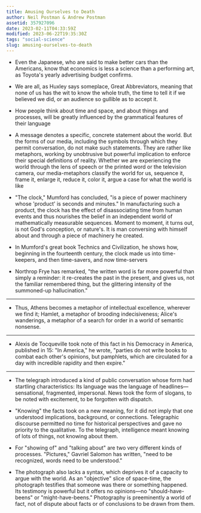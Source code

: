 ```yaml
---
title: Amusing Ourselves to Death
author: Neil Postman & Andrew Postman
assetid: 357927096
date: 2023-02-11T04:33:59Z
modified: 2023-06-22T19:35:30Z
tags: "social-science"
slug: amusing-ourselves-to-death
---
```


*  Even the Japanese, who are said to make better cars than the Americans, know that economics is less a science than a performing art, as Toyota's yearly advertising budget confirms.

*  We are all, as Huxley says someplace, Great Abbreviators, meaning that none of us has the wit to know the whole truth, the time to tell it if we believed we did, or an audience so gullible as to accept it.

*  How people think about time and space, and about things and processes, will be greatly influenced by the grammatical features of their language

*  A message denotes a specific, concrete statement about the world. But the forms of our media, including the symbols through which they permit conversation, do not make such statements. They are rather like metaphors, working by unobtrusive but powerful implication to enforce their special definitions of reality. Whether we are experiencing the world through the lens of speech or the printed word or the television camera, our media-metaphors classify the world for us, sequence it, frame it, enlarge it, reduce it, color it, argue a case for what the world is like

*  "The clock," Mumford has concluded, "is a piece of power machinery whose 'product' is seconds and minutes." In manufacturing such a product, the clock has the effect of disassociating time from human events and thus nourishes the belief in an independent world of mathematically measurable sequences. Moment to moment, it turns out, is not God's conception, or nature's. It is man conversing with himself about and through a piece of machinery he created.

*  In Mumford's great book Technics and Civilization, he shows how, beginning in the fourteenth century, the clock made us into time-keepers, and then time-savers, and now time-servers

*  Northrop Frye has remarked, "the written word is far more powerful than simply a reminder: it re-creates the past in the present, and gives us, not the familiar remembered thing, but the glittering intensity of the summoned-up hallucination."

---

*  Thus, Athens becomes a metaphor of intellectual excellence, wherever we find it; Hamlet, a metaphor of brooding indecisiveness; Alice's wanderings, a metaphor of a search for order in a world of semantic nonsense.

---

*  Alexis de Tocqueville took note of this fact in his Democracy in America, published in 15: "In America," he wrote, "parties do not write books to combat each other's opinions, but pamphlets, which are circulated for a day with incredible rapidity and then expire."

---

*  The telegraph introduced a kind of public conversation whose form had startling characteristics: Its language was the language of headlines—sensational, fragmented, impersonal. News took the form of slogans, to be noted with excitement, to be forgotten with dispatch.

*  "Knowing" the facts took on a new meaning, for it did not imply that one understood implications, background, or connections. Telegraphic discourse permitted no time for historical perspectives and gave no priority to the qualitative. To the telegraph, intelligence meant knowing of lots of things, not knowing about them.

*  For "showing of" and "talking about" are two very different kinds of processes. "Pictures," Gavriel Salomon has written, "need to be recognized, words need to be understood."

*  The photograph also lacks a syntax, which deprives it of a capacity to argue with the world. As an "objective" slice of space-time, the photograph testifies that someone was there or something happened. Its testimony is powerful but it offers no opinions—no "should-have-beens" or "might-have-beens." Photography is preeminently a world of fact, not of dispute about facts or of conclusions to be drawn from them. 

